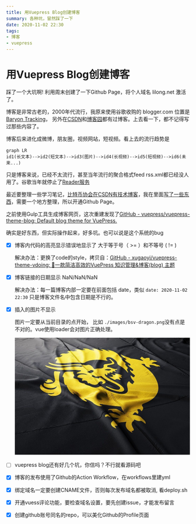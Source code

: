 ```yaml
---
title: 用Vuepress Blog创建博客
summary: 各种坑，冒然踩了一下
date: 2020-11-02 22:30
tags:
- 博客
- vuepress
---
```


# 用Vuepress Blog创建博客

踩了一个大坑啊! 利用周末创建了一下Github Page，将个人域名 lilong.net 激活了。

博客是非常古老的，2000年代流行，我原来使用谷歌收购的 blogger.com 位置是 [Baryon Tracking](http://baryonlee.blogspot.com/)， 另外在[CSDN](https://blog.csdn.net/baryon)和[博客园](https://www.cnblogs.com/baryon)都有过博客。上去看一下，都不记得写过那些内容了。

博客后来进化成微博，朋友圈，视频网站，短视频。看上去的流行趋势是



```mermaid
graph LR
id1(长文本)-->id2(短文本)-->id3(图片)-->id4(长视频)-->id5(短视频)-->id6(未来...)
```


只是博客来说，已经不太流行，甚至当年流行的聚合格式feed rss.xml都已经没人用了。谷歌当年就停止了[Reader服务](https://www.google.com/reader/about/)



最近要整理一些学习笔记，[比特币协会在CSDN有技术博客](https://bsv.csdn.net/)，我在里面[写了一些东西](https://blog.csdn.net/weixin_47461167)，需要一个地方整理，所以开通Github Page。



之前使用Gulp工具生成博客网页，这次重建发现了[GitHub - vuepress/vuepress-theme-blog: Default blog theme for VuePress.](https://github.com/vuepress/vuepress-theme-blog)

确实是好东西，但实际操作起来，好多坑。也可以说是这个系统的bug

- [x] 博客内代码的高亮显示错误地显示了 大于等于号（ >= ）和不等号 ( != ) 
  
  解决办法：更换了code的style，拷贝自：[GitHub - xugaoyi/vuepress-theme-vdoing: 🚀一款简洁高效的VuePress 知识管理&amp;博客(blog) 主题](https://github.com/xugaoyi/vuepress-theme-vdoing)

- [x] 博客链接的日期显示 NaN/NaN/NaN 
  
  解决办法：每一篇博客内部一定要在前面包括 date，类似 `date: 2020-11-02 22:30` 只是博客文件名中包含日期是不行的。

- [x] 插入的图片不显示
  
  图片一定要从当前目录的点开始， 比如 `./images/bsv-dragon.png`没有点是不对的。vue使用loader会对图片正确处理。
 
  ![](./images/bsv-dragon.jpg)

- [ ] vuepress blog还有好几个坑，你信吗？不行就看源码吧

- [x] 博客的发布使用了Github的Action Workflow，在workflows里建yml

- [x] 绑定域名一定要创建CNAME文件，否则每次发布域名都被取消, 看deploy.sh

- [x] 开通vuess评论功能，要检查域名设置，要先创建issue，才能发布留言

- [x] 创建github账号同名的repo，可以美化Github的Profile页面
